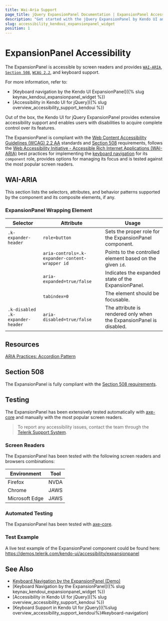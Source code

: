 ```yaml
---
title: Wai-Aria Support
page_title: jQuery ExpansionPanel Documentation | ExpansionPanel Accessibility
description: "Get started with the jQuery ExpansionPanel by Kendo UI and learn about its accessibility support for WAI-ARIA, Section 508, and WCAG 2.2."
slug: accessibility_kendoui_expansionpanel_widget
position: 1
---
```


# ExpansionPanel Accessibility

The ExpansionPanel is accessible by screen readers and provides [`WAI-ARIA`](https://www.w3.org/WAI/ARIA/apg/), [`Section 508`](https://www.section508.gov/), [`WCAG 2.2`](https://www.w3.org/TR/WCAG22/), and keyboard support.

For more information, refer to:
* [Keyboard navigation by the Kendo UI ExpansionPanel]({% slug keynav_kendoui_expansionpanel_widget %})
* [Accessibility in Kendo UI for jQuery]({% slug overview_accessibility_support_kendoui %})




Out of the box, the Kendo UI for jQuery ExpansionPanel provides extensive accessibility support and enables users with disabilities to acquire complete control over its features.


The ExpansionPanel is compliant with the [Web Content Accessibility Guidelines (WCAG) 2.2 AA](https://www.w3.org/TR/WCAG22/) standards and [Section 508](https://www.section508.gov/) requirements, follows the [Web Accessibility Initiative - Accessible Rich Internet Applications (WAI-ARIA)](https://www.w3.org/WAI/ARIA/apg/) best practices for implementing the [keyboard navigation](#keyboard-navigation) for its `component` role, provides options for managing its focus and is tested against the most popular screen readers.

## WAI-ARIA


This section lists the selectors, attributes, and behavior patterns supported by the component and its composite elements, if any.

### ExpansionPanel Wrapping Element

| Selector | Attribute | Usage |
| -------- | --------- | ----- |
| `.k-expander-header` | `role=button` | Sets the proper role for the ExpansionPanel component. |
|  | `aria-controls=.k-expander-content-wrapper id` | Points to the controlled element based on the given `id`. |
|  | `aria-expanded=true/false` | Indicates the expanded state of the ExpansionPanel. |
|  | `tabindex=0` | The element should be focusable. |
| `.k-disabled .k-expander-header` | `aria-disabled=true/false` | The attribute is rendered only when the ExpansionPanel is disabled. |

## Resources

[ARIA Practices: Accordion Pattern](https://www.w3.org/WAI/ARIA/apg/patterns/accordion/)

## Section 508


The ExpansionPanel is fully compliant with the [Section 508 requirements](http://www.section508.gov/).

## Testing


The ExpansionPanel has been extensively tested automatically with [axe-core](https://github.com/dequelabs/axe-core) and manually with the most popular screen readers.

> To report any accessibility issues, contact the team through the [Telerik Support System](https://www.telerik.com/account/support-center).

### Screen Readers


The ExpansionPanel has been tested with the following screen readers and browsers combinations:

| Environment | Tool |
| ----------- | ---- |
| Firefox | NVDA |
| Chrome | JAWS |
| Microsoft Edge | JAWS |



### Automated Testing

The ExpansionPanel has been tested with [axe-core](https://github.com/dequelabs/axe-core).

### Test Example

A live test example of the ExpansionPanel component could be found here: https://demos.telerik.com/kendo-ui/accessibility/expansionpanel

## See Also

* [Keyboard Navigation by the ExpansionPanel (Demo)](https://demos.telerik.com/kendo-ui/expansionpanel/keyboard-navigation)
* [Keyboard Navigation by the ExpansionPanel]({% slug keynav_kendoui_expansionpanel_widget %})
* [Accessibility in Kendo UI for jQuery]({% slug overview_accessibility_support_kendoui %})
* [Keyboard Support in Kendo UI for jQuery]({%slug overview_accessibility_support_kendoui%}#keyboard-navigation)